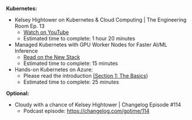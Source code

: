**Kubernetes:**

- Kelsey Hightower on Kubernetes & Cloud Computing | The Engineering Room Ep. 13
    - [Watch on YouTube](https://www.youtube.com/watch?v=zkEYxCmPGqU)
    - Estimated time to complete: 1 hour 20 minutes
- Managed Kubernetes with GPU Worker Nodes for Faster AI/ML Inference
    - [Read on the New Stack](https://thenewstack.io/managed-k8s-with-gpu-worker-nodes-for-faster-ai-ml-inference/)
    - Estimated time to complete: 15 minutes
- Hands-on Kubernetes on Azure:
    - Please read the introduction [(Section 1: The Basics](https://learning.oreilly.com/library/view/-/9781801079945/B17338_Section_1_ePub.xhtml))
    - Estimated time to complete: 25 minutes

**Optional:**

- Cloudy with a chance of Kelsey Hightower | Changelog Episode #114
    - Podcast episode: https://changelog.com/gotime/114